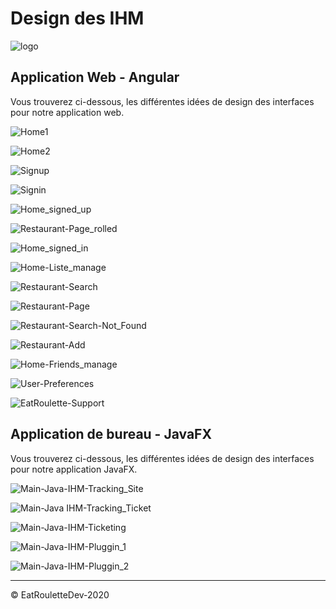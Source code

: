 # Design des IHM

![logo](../ressources/img/name/enrich/EatRoulette-large-logo-right-bordless.png)

## Application Web - Angular

Vous trouverez ci-dessous, les différentes idées de design des interfaces pour notre application web.

![Home1](../ressources/img/ihm/desgin_angular/HOME-1_2.png)

![Home2](../ressources/img/ihm/desgin_angular/HOME-2_2.png)

![Signup](../ressources/img/ihm/desgin_angular/SIGNUP.png)

![Signin](../ressources/img/ihm/desgin_angular/SIGNIN.png)

![Home_signed_up](../ressources/img/ihm/desgin_angular/Home-signed_up.png)

![Restaurant-Page_rolled](../ressources/img/ihm/desgin_angular/Restaurant-Page_rolled.png)

![Home_signed_in](../ressources/img/ihm/desgin_angular/Home-signed_in.png)

![Home-Liste_manage](../ressources/img/ihm/desgin_angular/Home-Liste_manage.png)

![Restaurant-Search](../ressources/img/ihm/desgin_angular/Restaurant-Search.png)

![Restaurant-Page](../ressources/img/ihm/desgin_angular/Restaurant-Page.png)

![Restaurant-Search-Not_Found](../ressources/img/ihm/desgin_angular/Restaurant-Search-Not_Found.png)

![Restaurant-Add](../ressources/img/ihm/desgin_angular/Restaurant-Add.png)

![Home-Friends_manage](../ressources/img/ihm/desgin_angular/Home-Friends_manage.png)

![User-Preferences](../ressources/img/ihm/desgin_angular/User-Preferences.png)

![EatRoulette-Support](../ressources/img/ihm/desgin_angular/EatRoulette-Support.png)



## Application de bureau - JavaFX

Vous trouverez ci-dessous, les différentes idées de design des interfaces pour notre application JavaFX.

![Main-Java-IHM-Tracking_Site](../ressources/img/ihm/design_java/Main-Java-IHM-Tracking_Site.png)

![Main-Java IHM-Tracking_Ticket](../ressources/img/ihm/design_java/Main-Java-IHM-Tracking_Ticket.png)

![Main-Java-IHM-Ticketing](../ressources/img/ihm/design_java/Main-Java-IHM-Ticketing.png)

![Main-Java-IHM-Pluggin_1](../ressources/img/ihm/design_java/Main-Java-IHM-Pluggin_1.png)

![Main-Java-IHM-Pluggin_2](../ressources/img/ihm/design_java/Main-Java-IHM-Pluggin_2.png)



---

© EatRouletteDev-2020